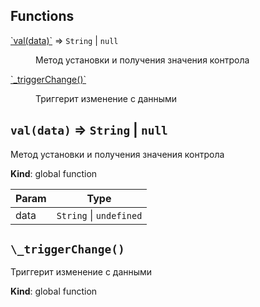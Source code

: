 ## Functions

<dl>
<dt><a href="#val">`val(data)`</a> ⇒ <code>String</code> | <code>null</code></dt>
<dd><p>Метод установки и получения значения контрола</p>
</dd>
<dt><a href="#_triggerChange">`_triggerChange()`</a></dt>
<dd><p>Триггерит изменение с данными</p>
</dd>
</dl>

<a name="val"></a>

## `val(data)` ⇒ <code>String</code> \| <code>null</code>
Метод установки и получения значения контрола

**Kind**: global function  

| Param | Type |
| --- | --- |
| data | <code>String</code> \| <code>undefined</code> | 

<a name="_triggerChange"></a>

## `\_triggerChange()`
Триггерит изменение с данными

**Kind**: global function  

